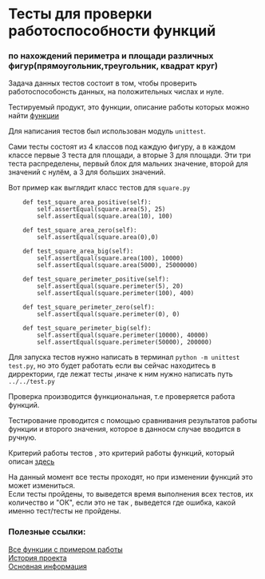 # Тесты для проверки работоспособности функций
###  по нахождений периметра и площади различных фигур(прямоугольник,треугольник, квадрат круг)
Задача данных тестов состоит в том, чтобы проверить работоспособонсть данных, на положительных числах и нуле.

Тестируемый продукт, это функции, описание работы которых можно найти [функции](Functions.md)

Для написания тестов был использован модуль `unittest`.

Сами тесты состоят из 4 классов под каждую фигуру, а в каждом классе первые 3 теста  для площади, а вторые 3 для площади.
Эти три теста распределены, первый блок для мальних значение, второй для значений с нулём, а 3 для больших значений.

Вот пример как выглядит класс тестов для `square.py`
```class TestSquare(unittest.TestCase):
    def test_square_area_positive(self):
        self.assertEqual(square.area(5), 25)
        self.assertEqual(square.area(10), 100)

    def test_square_area_zero(self):
        self.assertEqual(square.area(0),0)

    def test_square_area_big(self):
        self.assertEqual(square.area(100), 10000)
        self.assertEqual(square.area(5000), 25000000)

    def test_square_perimeter_positive(self):
        self.assertEqual(square.perimeter(5), 20)
        self.assertEqual(square.perimeter(100), 400)

    def test_square_perimeter_zero(self):
        self.assertEqual(square.perimeter(0), 0)

    def test_square_perimeter_big(self):
        self.assertEqual(square.perimeter(10000), 40000)
        self.assertEqual(square.perimeter(50000), 200000)
```

Для запуска тестов нужно написать в терминал `python -m unittest test.py`,
но это будет работать если вы сейчас находитесь в  дирректории, где лежат тесты ,иначе к ним нужно написать путь `../../test.py`

Проверка производится функциональная, т.е проверяется работа функций.

Тестирование проводится с помощью сравнивания результатов работы функции и второго значения, которое в данносм случае вводится в ручную.

Критерий работы тестов , это критерий работы функций, который описан [здесь](Functions.md)

На данный момент все тесты проходят, но при изменении функций это может измениться.\
Если тесты пройдены, то выведется время выполнения всех тестов, их количество и "ОК", если это не так , выведется где ошибка, какой именно тест/тесты не пройдены.
### Полезные ссылки:
[Все функции с примером работы](Functions.md)\
[История проекта](Commits.md)\
[Основная информация](Basic_information.md)

